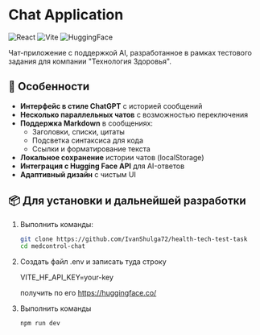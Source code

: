 # Chat Application

![React](https://img.shields.io/badge/React-19.1.0-blue)
![Vite](https://img.shields.io/badge/Vite-7.0.5-orange)
![HuggingFace](https://img.shields.io/badge/LLM-HuggingFace-yellow)

Чат-приложение с поддержкой AI, разработанное в рамках тестового задания для компании "Технология Здоровья".

## 🚀 Особенности

- **Интерфейс в стиле ChatGPT** с историей сообщений
- **Несколько параллельных чатов** с возможностью переключения
- **Поддержка Markdown** в сообщениях:
    - Заголовки, списки, цитаты
    - Подсветка синтаксиса для кода
    - Ссылки и форматирование текста
- **Локальное сохранение** истории чатов (localStorage)
- **Интеграция с Hugging Face API** для AI-ответов
- **Адаптивный дизайн** с чистым UI

## 📦 Для установки и дальнейшей разработки

  
1. Выполнить команды:
   ```bash
   git clone https://github.com/IvanShulga72/health-tech-test-task
   cd medcontrol-chat
   
2. Создать файл .env и записать туда строку

     VITE_HF_API_KEY=your-key 

     получить по его https://huggingface.co/


3. Выполнить команды 
    ```bash
   npm run dev
